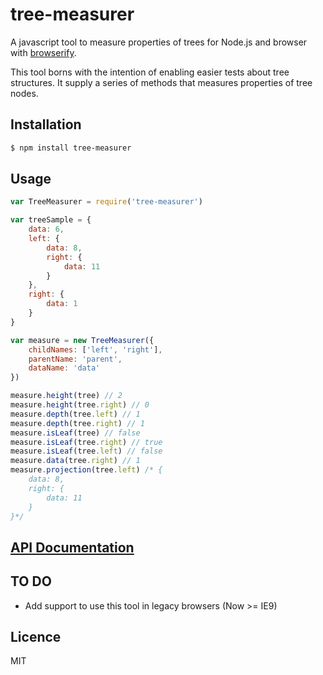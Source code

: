 # tree-measurer

A javascript tool to measure properties of trees for Node.js and browser with [browserify](http://browserify.org/).

This tool borns with the intention of enabling easier tests about tree structures. It supply a series of methods that measures properties of tree nodes.

## Installation

``` bash
$ npm install tree-measurer
```

## Usage

``` javascript
var TreeMeasurer = require('tree-measurer')

var treeSample = {
    data: 6,
    left: {
        data: 8,
        right: {
            data: 11
        }
    },
    right: {
        data: 1
    }
}

var measure = new TreeMeasurer({
    childNames: ['left', 'right'],
    parentName: 'parent',
    dataName: 'data'
})

measure.height(tree) // 2
measure.height(tree.right) // 0
measure.depth(tree.left) // 1
measure.depth(tree.right) // 1
measure.isLeaf(tree) // false
measure.isLeaf(tree.right) // true
measure.isLeaf(tree.left) // false
measure.data(tree.right) // 1
measure.projection(tree.left) /* {
    data: 8,
    right: {
        data: 11
    }
}*/
```

## [API Documentation](docs/api.md)

## TO DO

- Add support to use this tool in legacy browsers (Now >= IE9)

## Licence

MIT